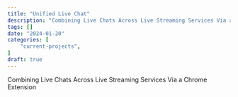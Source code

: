 ```yaml
---
title: "Unified Live Chat"
description: "Combining Live Chats Across Live Streaming Services Via a Chrome Extension"
tags: []
date: "2024-01-20"
categories: [
    "current-projects",
]
draft: true
---
```


Combining Live Chats Across Live Streaming Services Via a Chrome Extension

